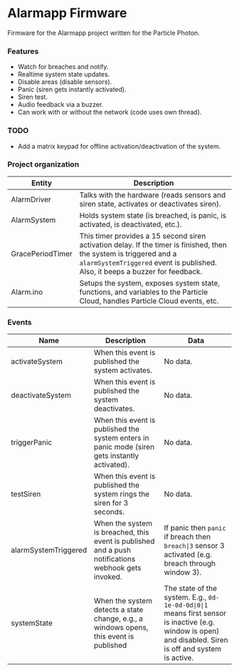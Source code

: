 # Alarmapp Firmware

Firmware for the Alarmapp project written for the Particle Photon.

### Features

- Watch for breaches and notify.
- Realtime system state updates.
- Disable areas (disable sensors).
- Panic (siren gets instantly activated).
- Siren test.
- Audio feedback via a buzzer.
- Can work with or without the network (code uses own thread).

### TODO
- Add a matrix keypad for offline activation/deactivation of the system.

### Project organization

| Entity                    | Description        |
|---------------------------|--------------------|
| AlarmDriver               | Talks with the hardware (reads sensors and siren state, activates or deactivates siren). |
| AlarmSystem               | Holds system state (is breached, is panic, is activated, is deactivated, etc.). |
| GracePeriodTimer          | This timer provides a 15 second siren activation delay. If the timer is finished, then the system is triggered and a `alarmSystemTriggered` event is published. Also, it beeps a buzzer for feedback. |
| Alarm.ino                 | Setups the system, exposes system state, functions, and variables to the Particle Cloud, handles Particle Cloud events, etc. |

### Events

| Name | Description | Data |
|------|-------------|-------|
| activateSystem       | When this event is published the system activates. | No data. |
| deactivateSystem     | When this event is published the system deactivates. | No data. |
| triggerPanic         | When this event is published the system enters in panic mode (siren gets instantly activated). | No data. |
| testSiren            | When this event is published the system rings the siren for 3 seconds. | No data. |
| alarmSystemTriggered | When the system is breached, this event is published and a push notifications webhook gets invoked. | If panic then `panic` if breach then `breach\|3` sensor 3 activated (e.g. breach through window 3). |
| systemState          | When the system detects a state change, e.g., a windows opens, this event is published | The state of the system. E.g., `0d-1e-0d-0d\|0\|1` means first sensor is inactive (e.g. window is open) and disabled. Siren is off and system is active. |
